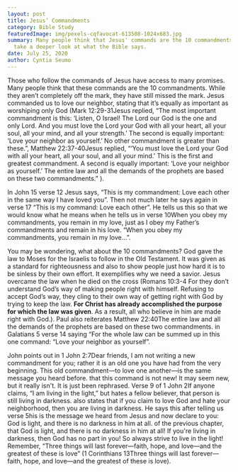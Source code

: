 ```yaml
---
layout: post
title: Jesus’ Commandments
category: Bible Study
featuredImage: img/pexels-cqfavocat-613508-1024x683.jpg
summary: Many people think that Jesus' commands are the 10 commandments. Lets
  take a deeper look at what the Bible says.
date: July 25, 2020
author: Cyntia Seumo
---
```


<p>Those who follow the commands of Jesus have access to many promises. Many people think that these commands are the 10 commandments. While they aren’t completely off the mark, they have still missed the mark. Jesus commanded us to love our neighbor, stating that it’s equally as important as worshiping only God (<span class="tooltips">Mark 12:29-31<span class="tooltip-text">Jesus replied, “The most important commandment is this: ‘Listen, O Israel! The Lord our God is the one and only Lord. And you must love the Lord your God with all your heart, all your soul, all your mind, and all your strength.’ The second is equally important: ‘Love your neighbor as yourself.’ No other commandment is greater than these.”</span></span>, <span class="tooltips">Matthew 22:37-40<span class="tooltip-text">Jesus replied, “‘You must love the Lord your God with all your heart, all your soul, and all your mind.’ This is the first and greatest commandment. A second is equally important: ‘Love your neighbor as yourself.’ The entire law and all the demands of the prophets are based on these two commandments.” </span></span>).</p>

<p>In John 15 verse 12 Jesus says, “This is my commandment: Love each other in the same way I have loved you”. Then not much later he says again in verse 17 “This is my command: Love each other”. He tells us this so that we would know what he means when he tells us in <span class="tooltips">verse 10<span class="tooltip-text">When you obey my commandments, you remain in my love, just as I obey my Father’s commandments and remain in his love.</span></span> “When you obey my commandments, you remain in my love…”.</p>

<p>You may be wondering, what about the 10 commandments? God gave the law to Moses for the Israelis to follow in the Old Testament. It was given as a standard for righteousness and also to show people just how hard it is to be sinless by their own effort. It exemplifies why we need a savior. Jesus overcame the law when he died on the cross (<span class="tooltips">Romans 10:3-4<span class="tooltip-text"> For they don’t understand God’s way of making people right with himself. Refusing to accept God’s way, they cling to their own way of getting right with God by trying to keep the law. <strong>For Christ has already accomplished the purpose for which the law was given</strong>. As a result, all who believe in him are made right with God.</span></span>). Paul also reiterates <span class="tooltips">Matthew 22:40<span class="tooltip-text">The entire law and all the demands of the prophets are based on these two commandments. </span></span> in Galatians 5 verse 14 saying “For the whole law can be summed up in this one command: “Love your neighbor as yourself”.</p>

<p>John points out in <span class="tooltips">1 John 2:7<span class="tooltip-text">Dear friends, I am not writing a new commandment for you; rather it is an old one you have had from the very beginning. This old commandment—to love one another—is the same message you heard before.</span></span> that this command is not new! It may seem new, but it really isn't. It is just been rephrased. <span class="tooltips">Verse 9 of 1 John 2<span class="tooltip-text">If anyone claims, “I am living in the light,” but hates a fellow believer, that person is still living in darkness.</span></span> also states that if you claim to love God and hate your neighborhood, then you are living in darkness. He says this after telling us <span class="tooltips">verse 5<span class="tooltip-text">his is the message we heard from Jesus and now declare to you: God is light, and there is no darkness in him at all.</span></span> of the previous chapter, that God is light, and there is no darkness in him at all! If you're living in darkness, then God has no part in you! So always strive to live in the light! Remember, “Three things will last forever—faith, hope, and love—and the greatest of these is love” (<span class="tooltips">1 Corinthians 13<span class="tooltip-text">Three things will last forever—faith, hope, and love—and the greatest of these is love</span></span>).</p>

